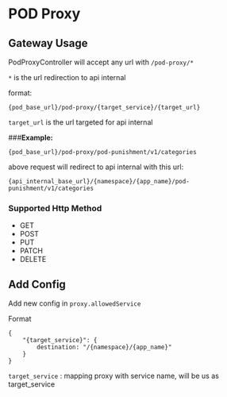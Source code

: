# POD Proxy

## Gateway Usage
PodProxyController will accept any url with `/pod-proxy/*`

`*` is the url redirection to api internal

format:
```
{pod_base_url}/pod-proxy/{target_service}/{target_url}
```

`target_url` is the url targeted for api internal

###**Example:**

```
{pod_base_url}/pod-proxy/pod-punishment/v1/categories
```

above request will redirect to api internal with this url:

```
{api_internal_base_url}/{namespace}/{app_name}/pod-punishment/v1/categories
```

### Supported Http Method

- GET
- POST
- PUT
- PATCH
- DELETE

## Add Config
Add new config in `proxy.allowedService`

Format
```
{
    "{target_service}": {
        destination: "/{namespace}/{app_name}"
    }
}
```

`target_service` : mapping proxy with service name, will be us as target_service

